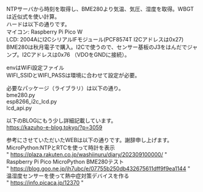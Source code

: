 NTPサーバから時刻を取得し、BME280より気温、気圧、湿度を取得。WBGTは近似式を使い計算。<br>
ハードは以下の通りです。<br>
マイコン: Raspberry Pi Pico W<br>
LCD: 2004AにI2CシリアルIFモジュール(PCF8574T I2Cアドレスは0x27)<br>
BME280は秋月電子で購入。I2Cで使うので、センサー基板のJ3をはんだでジャンプ。I2Cアドレスは0x76 （VDOをGNDに接続）。

envはWiFi設定ファイル <br>
WIFI_SSIDとWIFI_PASSは環境に合わせて設定が必要。

必要なパッケージ（ライブラリ）は以下の通り。<br>
bme280.py <br>
esp8266_i2c_lcd.py <br>
lcd_api.py <br>

以下のBLOGにもう少し詳細記載しています。<br>
https://kazuho-e-blog.tokyo/?p=3059

参考にさせていただいたWEBは以下の通りです。謝辞申し上げます。<br>
MicroPython:NTPとRTCを使って時計を表示<br>" https://plaza.rakuten.co.jp/washiinuru/diary/202309100000/ " <br>
Raspberry Pi Pico MicroPython BME280テスト<br>" https://blog.goo.ne.jp/jh7ubc/e/07755b250db432675611dff9f9ea1144 " <br>
温湿度センサーを使って熱中症対策デバイスを作る<br>" https://info.picaca.jp/12370 "
